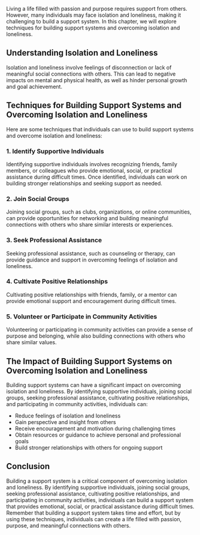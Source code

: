 
Living a life filled with passion and purpose requires support from others. However, many individuals may face isolation and loneliness, making it challenging to build a support system. In this chapter, we will explore techniques for building support systems and overcoming isolation and loneliness.

Understanding Isolation and Loneliness
--------------------------------------

Isolation and loneliness involve feelings of disconnection or lack of meaningful social connections with others. This can lead to negative impacts on mental and physical health, as well as hinder personal growth and goal achievement.

Techniques for Building Support Systems and Overcoming Isolation and Loneliness
-------------------------------------------------------------------------------

Here are some techniques that individuals can use to build support systems and overcome isolation and loneliness:

### 1. Identify Supportive Individuals

Identifying supportive individuals involves recognizing friends, family members, or colleagues who provide emotional, social, or practical assistance during difficult times. Once identified, individuals can work on building stronger relationships and seeking support as needed.

### 2. Join Social Groups

Joining social groups, such as clubs, organizations, or online communities, can provide opportunities for networking and building meaningful connections with others who share similar interests or experiences.

### 3. Seek Professional Assistance

Seeking professional assistance, such as counseling or therapy, can provide guidance and support in overcoming feelings of isolation and loneliness.

### 4. Cultivate Positive Relationships

Cultivating positive relationships with friends, family, or a mentor can provide emotional support and encouragement during difficult times.

### 5. Volunteer or Participate in Community Activities

Volunteering or participating in community activities can provide a sense of purpose and belonging, while also building connections with others who share similar values.

The Impact of Building Support Systems on Overcoming Isolation and Loneliness
-----------------------------------------------------------------------------

Building support systems can have a significant impact on overcoming isolation and loneliness. By identifying supportive individuals, joining social groups, seeking professional assistance, cultivating positive relationships, and participating in community activities, individuals can:

* Reduce feelings of isolation and loneliness
* Gain perspective and insight from others
* Receive encouragement and motivation during challenging times
* Obtain resources or guidance to achieve personal and professional goals
* Build stronger relationships with others for ongoing support

Conclusion
----------

Building a support system is a critical component of overcoming isolation and loneliness. By identifying supportive individuals, joining social groups, seeking professional assistance, cultivating positive relationships, and participating in community activities, individuals can build a support system that provides emotional, social, or practical assistance during difficult times. Remember that building a support system takes time and effort, but by using these techniques, individuals can create a life filled with passion, purpose, and meaningful connections with others.

